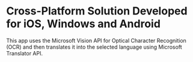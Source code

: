 # Cross-Platform Solution Developed for iOS, Windows and Android

This app uses the Microsoft Vision API for Optical Character Recognition (OCR) and then translates 
it into the selected language using Microsoft Translator API.
